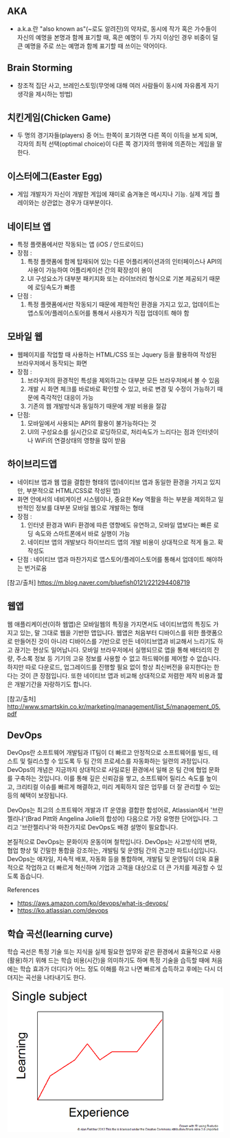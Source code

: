 ## AKA
* a.k.a.란 "also known as"(~로도 알려진)의 약자로, 동시에 작가 혹은 가수들이 자신의 예명을 본명과 함께 표기할 때, 혹은 예명이 두 가지 이상인 경우 비중이 덜 큰 예명을 주로 쓰는 예명과 함께 표기할 때 쓰이는 약어이다.
## Brain Storming
* 창조적 집단 사고, 브레인스토밍(무엇에 대해 여러 사람들이 동시에 자유롭게 자기 생각을 제시하는 방법)
## 치킨게임(Chicken Game) 
* 두 명의 경기자들(players) 중 어느 한쪽이 포기하면 다른 쪽이 이득을 보게 되며, 각자의 최적 선택(optimal choice)이 다른 쪽 경기자의 행위에 의존하는 게임을 말한다.
## 이스터에그(Easter Egg)
* 게임 개발자가 자신이 개발한 게임에 재미로 숨겨놓은 메시지나 기능. 실제 게임 플레이와는 상관없는 경우가 대부분이다.

## 네이티브 앱 
* 특정 플랫폼에서만 작동되는 앱 (iOS / 안드로이드)
* 장점 :
  1) 특정 플랫폼에 함께 탑재되어 있는 다른 어플리케이션과의 인터페이스나 API의 사용이 가능하여 어플리케이션 간의 확장성이 용이
  1) UI 구성요소가 대부분 패키지화 또는 라이브러리 형식으로 기본 제공되기 때문에 로딩속도가 빠름
* 단점 :
  1) 특정 플랫폼에서만 작동되기 때문에 제한적인 환경을 가지고 있고, 업데이트는 앱스토어/플레이스토어를 통해서 사용자가 직접 업데이트 해야 함

## 모바일 웹
* 웹페이지를 작업할 때 사용하는 HTML/CSS 또는 Jquery 등을 활용하여 작성된 브라우저에서 동작되는 화면
* 장점 : 
  1) 브라우저의 환경적인 특성을 제외하고는 대부분 모든 브라우저에서 볼 수 있음
  2) 개발 시 화면 체크를 바로바로 확인할 수 있고, 바로 변경 및 수정이 가능하기 때문에 즉각적인 대응이 가능
  3) 기존의 웹 개발방식과 동일하기 때문에 개발 비용을 절감
* 단점:
  1) 모바일에서 사용되는 API의 활용이 불가능하다는 것
  1) UI의 구성요소를 실시간으로 로딩하므로, 처리속도가 느리다는 점과 인터넷이나 WiFi의 연결상태의 영향을 많이 받음

## 하이브리드앱
* 네이티브 앱과 웹 앱을 결합한 형태의 앱(네이티브 앱과 동일한 환경을 가지고 있지만, 부분적으로 HTML/CSS로 작성된 앱)
* 화면 안에서의 네비게이션 시스템이나, 중요한 Key 역활을 하는 부분을 제외하고 일반적인 정보를 대부분 모바일 웹으로 개발하는 형태
* 장점 : 
  1) 인터넷 환경과 WiFi 환경에 따른 영향에도 유연하고, 모바일 앱보다는 빠른 로딩 속도와 스마트폰에서 바로 실행이 가능
  1) 네이티브 앱의 개발보다 하이브리드 앱의 개발 비용이 상대적으로 적게 들고. 확작성도 
* 단점 : 네이티브 앱과 마찬가지로 앱스토어/플레이스토어를 통해서 업데이트 해야하는 번거로움

[참고/출처]
https://m.blog.naver.com/bluefish0121/221294408719

## 웹앱
 웹 애플리케이션(이하 웹앱)은 모바일웹의 특징을 가지면서도 네이티브앱의 특징도 가지고 있는, 말 그대로 웹을 기반한 앱입니다. 웹앱은 처음부터 디바이스를 위한 플랫폼으로 만들어진 것이 아니라 디바이스를 기반으로 만든 네이티브앱과 비교해서 느리기도 하고 끊기는 현상도 일어납니다. 모바일 브라우저에서 실행되므로 앱을 통해 배터리의 잔량, 주소록 정보 등 기기의 고유 정보를 사용할 수 없고 하드웨어를 제어할 수 없습니다. 하지만 따로 다운로드, 업그레이드를 진행할 필요 없이 항상 최신버전을 유지한다는 한다는 것이 큰 장점입니다. 또한 네이티브 앱과 비교해 상대적으로 저렴한 제작 비용과 짧은 개발기간을 자랑하기도 합니다.

[참고/출처]
http://www.smartskin.co.kr/marketing/management/list_5/management_05.pdf

## DevOps
DevOps란 소프트웨어 개발팀과 IT팀이 더 빠르고 안정적으로 소프트웨어를 빌드, 테스트 및 릴리스할 수 있도록 두 팀 간의 프로세스를 자동화하는 일련의 과정입니다. DevOps의 개념은 지금까지 상대적으로 사일로된 환경에서 일해 온 팀 간에 협업 문화를 구축하는 것입니다. 이를 통해 깊은 신뢰감을 쌓고, 소프트웨어 릴리스 속도를 높이고, 크리티컬 이슈를 빠르게 해결하고, 미리 계획하지 않은 업무를 더 잘 관리할 수 있는 등의 혜택이 보장됩니다.

DevOps는 최고의 소프트웨어 개발과 IT 운영을 결합한 합성어로, Atlassian에서 '브란젤리나'(Brad Pitt와 Angelina Jolie의 합성어) 다음으로 가장 유명한 단어입니다. 그리고 '브란젤리나'와 마찬가지로 DevOps도 배경 설명이 필요합니다. 

본질적으로 DevOps는 문화이자 운동이며 철학입니다.
DevOps는 사고방식의 변화, 협업 향상 및 긴밀한 통합을 강조하는, 개발팀 및 운영팀 간의 견고한 파트너십입니다. DevOps는 애자일, 지속적 배포, 자동화 등을 통합하며, 개발팀 및 운영팀이 더욱 효율적으로 작업하고 더 빠르게 혁신하며 기업과 고객을 대상으로 더 큰 가치를 제공할 수 있도록 돕습니다.

References
* https://aws.amazon.com/ko/devops/what-is-devops/
* https://ko.atlassian.com/devops

## 학습 곡선(learning curve)
학습 곡선은 특정 기술 또는 지식을 실제 필요한 업무와 같은 환경에서 효율적으로 사용(활용)하기 위해 드는 학습 비용(시간)을 의미하기도 하며 특정 기술을 습득할 때에 처음에는 학습 효과가 더디다가 어느 정도 이해를 하고 나면 빠르게 습득하고 후에는 다시 더뎌지는 곡선을 나타내기도 한다.

![](/img/term1.png)
